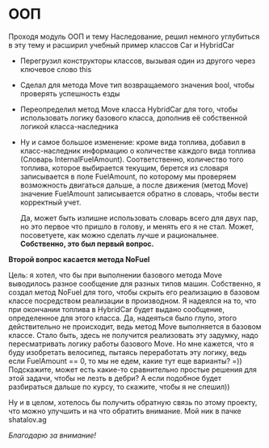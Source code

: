 # ООП
Проходя модуль ООП и тему Наследование, решил немного углубиться в эту тему и расширил учебный пример классов Car и HybridCar
* Перегрузил конструкторы классов, вызывая один из другого через ключевое слово this
* Сделал для метода Move тип возвращаемого значения bool, чтобы проверять успешность езды
* Переопределил метод Move класса HybridCar для того, чтобы использовать логику базового класса, дополнив её собственной логикой класса-наследника
* Ну и самое большое изменение: кроме вида топлива, добавил в класс-наследник информацию о количестве каждого вида топлива (Словарь InternalFuelAmount).
  Соответственно, количество того топлива, которое выбирается текущим, берется из словаря записывается в поле FuelAmount, по которому мы проверяем возможность двигаться дальше,
  а после движения (метод Move) значение FuelAmount записывается обратно в словарь, чтобы вести корректный учет.

  Да, может быть излишне использовать словарь всего для двух пар, но это первое что пришло в голову, и менять его я не стал. 
Может, посоветуете, как можно сделать лучше и рациональнее. **Собственно, это был первый вопрос.**

**Второй вопрос касается метода NoFuel**

Цель: я хотел, что бы при выполнении базового метода Move выводилось разное сообщение для разных типов машин. 
Собственно, я создал метод NoFuel для того, чтобы скрыть его реализацию в базовом классе посредством реализации в производном. 
Я надеялся на то, что при окончании топлива в HybridCar будет выдано сообщение, определенное для этого класса. Да, надеяться было глупо, этого действительно не происходит, ведь метод Move выполняется в базовом классе. Стало быть, здесь не получится реализовать эту задумку, надо пересматривать логику работы базового Move. Но мне кажется, что я буду изобретать велосипед, пытаясь переработать эту логику, ведь если FuelAmount == 0, то мы не едем, какие тут еще варианты? =)) Подскажите, может есть какие-то сравнительно простые решения для этой задачи, чтобы не лезть в дебри? А если подобное будет разбираться дальше по курсу, то скажите, чтобы я не спешил)) 

Ну и в целом, хотелось бы получить обратную связь по этому проекту, что можно улучшить и на что обратить внимание. Мой ник в пачке shatalov.ag

*Благодарю за внимание!*
